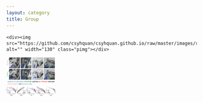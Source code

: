 ```yaml
---
layout: category
title: Group
---
```

<script src="https://cdn.staticfile.org/jquery/1.12.4/jquery.min.js"></script>
<!-- 需要放大的图片 -->
    <div><img src="https://github.com/csyhquan/csyhquan.github.io/raw/master/images/r_im4.png" alt="" width="130" class="pimg"></div>
 <div><img src="https://github.com/csyhquan/csyhquan.github.io/raw/master/images/im_4_2_2.png" alt="" width="130" class="pimg"></div>
 <div><img src="https://github.com/csyhquan/csyhquan.github.io/raw/master/images/im_3_4_2.png" alt="" width="130" class="pimg"></div>
    <!-- 图片放大后的遮罩层 -->
    <div id="outerdiv" style="position:fixed;top:0;left:0;background:rgba(0,0,0,0.7);z-index:2000;width:100%;height:100%;display:none;">
        <!-- 放大后的图片 -->
        <div id="innerdiv" style="position:absolute;z-index: 2000">
            <img id="bigimg" style="border:5px solid #fff;" src="" />
        </div>
    </div>
	<script>
        // 图片点击事件
        $('.pimg').click(function () {
            enlarge(this);
        })
 
        // 图片放大函数
        function enlarge(obj) {
 
            var _this = $(obj);
            imgShow("#outerdiv", "#innerdiv", "#bigimg", _this);
 
 
            function imgShow(outerdiv, innerdiv, bigimg, _this) {
                var src = _this.attr("src"); //获取当前点击的pimg元素中的src属性  
                $(bigimg).attr("src", src); //设置#bigimg元素的src属性  
 
                /*获取当前点击图片的真实大小，并显示弹出层及大图*/
                $("<img/>").attr("src", src).load(function () {
                    var windowW = $(window).width(); //获取当前窗口宽度  
                    var windowH = $(window).height(); //获取当前窗口高度  
                    var realWidth = this.width; //获取图片真实宽度  
                    var realHeight = this.height; //获取图片真实高度  
                    var imgWidth, imgHeight;
                    var scale = 1.2; //缩放尺寸，当图片真实宽度和高度大于窗口宽度和高度时进行缩放  
 
                    if (realHeight > windowH * scale) { //判断图片高度  
                        imgHeight = windowH * scale; //如大于窗口高度，图片高度进行缩放  
                        imgWidth = imgHeight / realHeight * realWidth; //等比例缩放宽度  
                        if (imgWidth > windowW * scale) { //如宽度扔大于窗口宽度  
                            imgWidth = windowW * scale; //再对宽度进行缩放  
                        }
                    } else if (realWidth > windowW * scale) { //如图片高度合适，判断图片宽度  
                        imgWidth = windowW * scale; //如大于窗口宽度，图片宽度进行缩放  
                        imgHeight = imgWidth / realWidth * realHeight; //等比例缩放高度  
                    } else { //如果图片真实高度和宽度都符合要求，高宽不变  
                        imgWidth = realWidth;
                        imgHeight = realHeight;
                    }
                    $(bigimg).css("width", imgWidth); //以最终的宽度对图片缩放  
 
                    var w = (windowW - imgWidth) / 2; //计算图片与窗口左边距  
                    var h = (windowH - imgHeight) / 2; //计算图片与窗口上边距  
                    $(innerdiv).css({
                        "top": h,
                        "left": w
                    }); //设置#innerdiv的top和left属性  
                    $(outerdiv).fadeIn("fast"); //淡入显示#outerdiv及.pimg  
                });
 
                $(outerdiv).click(function () { //再次点击淡出消失弹出层  
                    $(this).fadeOut("fast");
                });
            }
        }
    </script>


	